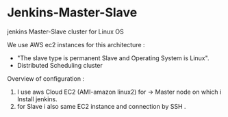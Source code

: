 # Jenkins-Master-Slave
jenkins Master-Slave cluster for Linux OS 

We use AWS ec2 instances for this architecture :

  - "The slave type is permanent Slave and Operating System is Linux".
  - Distributed Scheduling cluster

Overview of configuration :

1. I use aws Cloud EC2 (AMI-amazon linux2) for -> Master node on which i Install jenkins.
2. for Slave i also same EC2 instance and connection by SSH .




   

